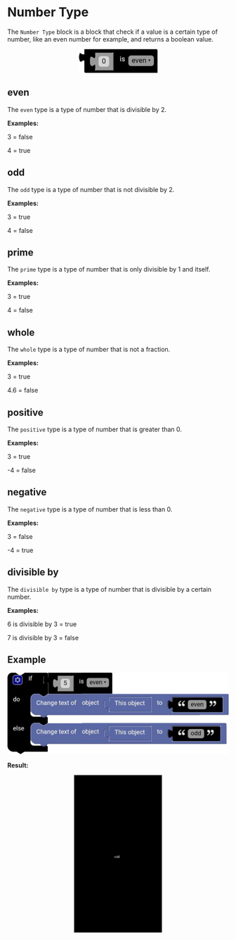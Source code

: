 # Number Type

The `Number Type` block is a block that check if a value is a certain type of number, like an even number for example, and returns a boolean value.

<p align="center">
  <img src="../../../res/images/blocks/math/number_type/number_type.png">
</p>

## even

The `even` type is a type of number that is divisible by 2.

**Examples:**

3 = false

4 = true

## odd

The `odd` type is a type of number that is not divisible by 2.

**Examples:**

3 = true

4 = false

## prime

The `prime` type is a type of number that is only divisible by 1 and itself.

**Examples:**

3 = true

4 = false

## whole

The `whole` type is a type of number that is not a fraction.

**Examples:**

3 = true

4.6 = false

## positive

The `positive` type is a type of number that is greater than 0.

**Examples:**

3 = true

-4 = false

## negative

The `negative` type is a type of number that is less than 0.

**Examples:**

3 = false

-4 = true

## divisible by

The `divisible by` type is a type of number that is divisible by a certain number.

**Examples:**

6 is divisible by 3 = true

7 is divisible by 3 = false

## Example

<p align="center">
  <img src="../../../res/images/blocks/math/number_type/number_type_example.png">
</p>

**Result:**

<p align="center">
  <img src="../../../res/images/blocks/math/number_type/number_type_example_result.png" width="200vw">
</p>